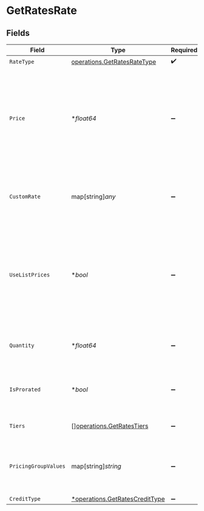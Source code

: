 # GetRatesRate


## Fields

| Field                                                                                                                                                              | Type                                                                                                                                                               | Required                                                                                                                                                           | Description                                                                                                                                                        |
| ------------------------------------------------------------------------------------------------------------------------------------------------------------------ | ------------------------------------------------------------------------------------------------------------------------------------------------------------------ | ------------------------------------------------------------------------------------------------------------------------------------------------------------------ | ------------------------------------------------------------------------------------------------------------------------------------------------------------------ |
| `RateType`                                                                                                                                                         | [operations.GetRatesRateType](../../models/operations/getratesratetype.md)                                                                                         | :heavy_check_mark:                                                                                                                                                 | N/A                                                                                                                                                                |
| `Price`                                                                                                                                                            | **float64*                                                                                                                                                         | :heavy_minus_sign:                                                                                                                                                 | Default price. For FLAT rate_type, this must be >=0. For PERCENTAGE rate_type, this is a decimal fraction, e.g. use 0.1 for 10%; this must be >=0 and <=1.         |
| `CustomRate`                                                                                                                                                       | map[string]*any*                                                                                                                                                   | :heavy_minus_sign:                                                                                                                                                 | Only set for CUSTOM rate_type. This field is interpreted by custom rate processors.                                                                                |
| `UseListPrices`                                                                                                                                                    | **bool*                                                                                                                                                            | :heavy_minus_sign:                                                                                                                                                 | Only set for PERCENTAGE rate_type. Defaults to false. If true, rate is computed using list prices rather than the standard rates for this product on the contract. |
| `Quantity`                                                                                                                                                         | **float64*                                                                                                                                                         | :heavy_minus_sign:                                                                                                                                                 | Default quantity. For SUBSCRIPTION rate_type, this must be >=0.                                                                                                    |
| `IsProrated`                                                                                                                                                       | **bool*                                                                                                                                                            | :heavy_minus_sign:                                                                                                                                                 | Default proration configuration. Only valid for SUBSCRIPTION rate_type.                                                                                            |
| `Tiers`                                                                                                                                                            | [][operations.GetRatesTiers](../../models/operations/getratestiers.md)                                                                                             | :heavy_minus_sign:                                                                                                                                                 | Only set for TIERED rate_type.                                                                                                                                     |
| `PricingGroupValues`                                                                                                                                               | map[string]*string*                                                                                                                                                | :heavy_minus_sign:                                                                                                                                                 | if pricing groups are used, this will contain the values used to calculate the price                                                                               |
| `CreditType`                                                                                                                                                       | [*operations.GetRatesCreditType](../../models/operations/getratescredittype.md)                                                                                    | :heavy_minus_sign:                                                                                                                                                 | N/A                                                                                                                                                                |